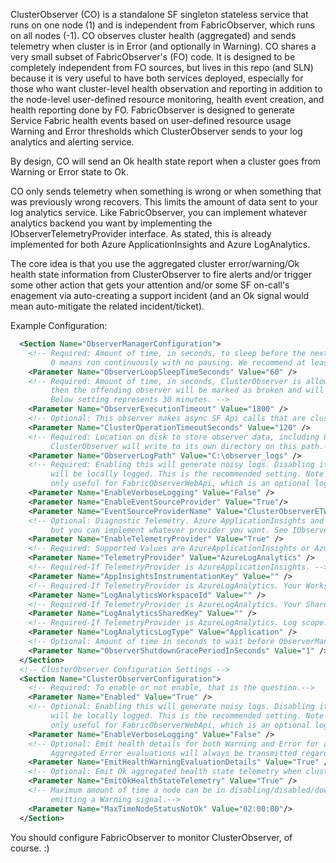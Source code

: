 ﻿ClusterObserver (CO) is a standalone SF singleton stateless service that runs on one node (1) and is 
independent from FabricObserver, which runs on all nodes (-1). CO observes cluster health (aggregated) 
and sends telemetry when cluster is in Error (and optionally in Warning). 
CO shares a very small subset of FabricObserver's (FO) code. It is designed to be completely independent from FO sources, 
but lives in this repo (and SLN) because it is very useful to have both services deployed, 
especially for those who want cluster-level health observation and reporting in addition to 
the node-level user-defined resource monitoring, health event creation, and health reporting done by FO. FabricObserver is designed to generate Service Fabric health events based on user-defined resource usage Warning and Error thresholds which ClusterObserver sends to your log analytics and alerting service.

By design, CO will send an Ok health state report when a cluster goes from Warning or Error state to Ok.

CO only sends telemetry when something is wrong or when something that was previously wrong recovers. This limits 
the amount of data sent to your log analytics service. Like FabricObserver, you can implement whatever analytics backend 
you want by implementing the IObserverTelemetryProvider interface. As stated, this is already implemented for both Azure ApplicationInsights and Azure LogAnalytics. 

The core idea is that you use the aggregated cluster error/warning/Ok health state information from ClusterObserver to fire alerts and/or trigger some other action that gets your attention and/or some SF on-call's enagement via auto-creating a support incident (and an Ok signal would mean auto-mitigate the related incident/ticket).

Example Configuration:  

```XML
  <Section Name="ObserverManagerConfiguration">
    <!-- Required: Amount of time, in seconds, to sleep before the next iteration of observers run loop. 
         0 means run continuously with no pausing. We recommend at least 60 seconds for ClusterObserver. -->
    <Parameter Name="ObserverLoopSleepTimeSeconds" Value="60" />
    <!-- Required: Amount of time, in seconds, ClusterObserver is allowed to complete a run. If this time is exceeded, 
         then the offending observer will be marked as broken and will not run again. 
         Below setting represents 30 minutes. -->
    <Parameter Name="ObserverExecutionTimeout" Value="1800" />
    <!-- Optional: This observer makes async SF Api calls that are cluster-wide operations and can take time in large clusters. -->
    <Parameter Name="ClusterOperationTimeoutSeconds" Value="120" />
    <!-- Required: Location on disk to store observer data, including ObserverManager. 
         ClusterObserver will write to its own directory on this path.-->
    <Parameter Name="ObserverLogPath" Value="C:\observer_logs" />
    <!-- Required: Enabling this will generate noisy logs. Disabling it means only Warning and Error information 
         will be locally logged. This is the recommended setting. Note that file logging is generally
         only useful for FabricObserverWebApi, which is an optional log reader service that ships in this repo. -->
    <Parameter Name="EnableVerboseLogging" Value="False" />
    <Parameter Name="EnableEventSourceProvider" Value="True"/>
    <Parameter Name="EventSourceProviderName" Value="ClusterObserverETWProvider" />
    <!-- Optional: Diagnostic Telemetry. Azure ApplicationInsights and Azure LogAnalytics support is already implemented, 
         but you can implement whatever provider you want. See IObserverTelemetry interface. -->
    <Parameter Name="EnableTelemetryProvider" Value="True" />
    <!-- Required: Supported Values are AzureApplicationInsights or AzureLogAnalytics as these providers are implemented. -->
    <Parameter Name="TelemetryProvider" Value="AzureLogAnalytics" />
    <!-- Required-If TelemetryProvider is AzureApplicationInsights. -->
    <Parameter Name="AppInsightsInstrumentationKey" Value="" />
    <!-- Required-If TelemetryProvider is AzureLogAnalytics. Your Workspace Id. -->
    <Parameter Name="LogAnalyticsWorkspaceId" Value="" />
    <!-- Required-If TelemetryProvider is AzureLogAnalytics. Your Shared Key. -->
    <Parameter Name="LogAnalyticsSharedKey" Value="" />
    <!-- Required-If TelemetryProvider is AzureLogAnalytics. Log scope. Default is Application. -->
    <Parameter Name="LogAnalyticsLogType" Value="Application" />
    <!-- Optional: Amount of time in seconds to wait before ObserverManager signals shutdown. -->
    <Parameter Name="ObserverShutdownGracePeriodInSeconds" Value="1" />
  </Section>
  <!-- ClusterObserver Configuration Settings -->
  <Section Name="ClusterObserverConfiguration">
    <!-- Required: To enable or not enable, that is the question.-->
    <Parameter Name="Enabled" Value="True" />
    <!-- Optional: Enabling this will generate noisy logs. Disabling it means only Warning and Error information 
         will be locally logged. This is the recommended setting. Note that file logging is generally
         only useful for FabricObserverWebApi, which is an optional log reader service that ships in this repo. -->
    <Parameter Name="EnableVerboseLogging" Value="False" />
    <!-- Optional: Emit health details for both Warning and Error for aggregated cluster health? 
         Aggregated Error evaluations will always be transmitted regardless of this setting. -->
    <Parameter Name="EmitHealthWarningEvaluationDetails" Value="True" />
    <!-- Optional: Emit Ok aggregated health state telemetry when cluster health goes from Warning or Error to Ok. -->
    <Parameter Name="EmitOkHealthStateTelemetry" Value="True" />
    <!-- Maximum amount of time a node can be in disabling/disabled/down state before
         emitting a Warning signal.-->
    <Parameter Name="MaxTimeNodeStatusNotOk" Value="02:00:00"/>
  </Section>
``` 

You should configure FabricObserver to monitor ClusterObserver, of course. :)
